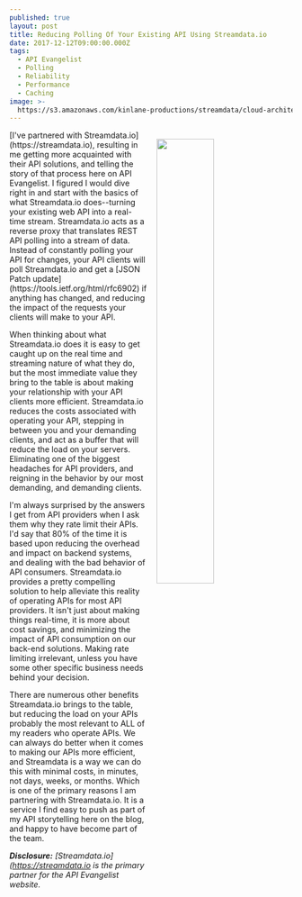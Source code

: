 ```yaml
---
published: true
layout: post
title: Reducing Polling Of Your Existing API Using Streamdata.io
date: 2017-12-12T09:00:00.000Z
tags:
  - API Evangelist
  - Polling
  - Reliability
  - Performance
  - Caching
image: >-
  https://s3.amazonaws.com/kinlane-productions/streamdata/cloud-architecture-1024x519.png
---
```

<p><a href="https://streamdata.io"><img src="https://s3.amazonaws.com/kinlane-productions/streamdata/cloud-architecture-1024x519.png" align="right" width="45%" style="padding: 15px;" /></a></p>[I've partnered with Streamdata.io](https://streamdata.io), resulting in me getting more acquainted with their API solutions, and telling the story of that process here on API Evangelist. I figured I would dive right in and start with the basics of what Streamdata.io does--turning your existing web API into a real-time stream. Streamdata.io acts as a reverse proxy that translates REST API polling into a stream of data. Instead of constantly polling your API for changes, your API clients will poll Streamdata.io and get a [JSON Patch update](https://tools.ietf.org/html/rfc6902) if anything has changed, and reducing the impact of the requests your clients will make to your API.

When thinking about what Streamdata.io does it is easy to get caught up on the real time and streaming nature of what they do, but the most immediate value they bring to the table is about making your relationship with your API clients more efficient. Streamdata.io reduces the costs associated with operating your API, stepping in between you and your demanding clients, and act as a buffer that will reduce the load on your servers. Eliminating one of the biggest headaches for API providers, and reigning in the behavior by our most demanding, and demanding clients. 

I'm always surprised by the answers I get from API providers when I ask them why they rate limit their APIs. I'd say that 80% of the time it is based upon reducing the overhead and impact on backend systems, and dealing with the bad behavior of API consumers. Streamdata.io provides a pretty compelling solution to help alleviate this reality of operating APIs for most API providers. It isn't just about making things real-time, it is more about cost savings, and minimizing the impact of API consumption on our back-end solutions. Making rate limiting irrelevant, unless you have some other specific business needs behind your decision.

There are numerous other benefits Streamdata.io brings to the table, but reducing the load on your APIs probably the most relevant to ALL of my readers who operate APIs. We can always do better when it comes to making our APIs more efficient, and Streamdata is a way we can do this with minimal costs, in minutes, not days, weeks, or months. Which is one of the primary reasons I am partnering with Streamdata.io. It is a service I find easy to push as part of my API storytelling here on the blog, and happy to have become part of the team.

_**Disclosure:** [Streamdata.io](https://streamdata.io is the primary partner for the API Evangelist website._